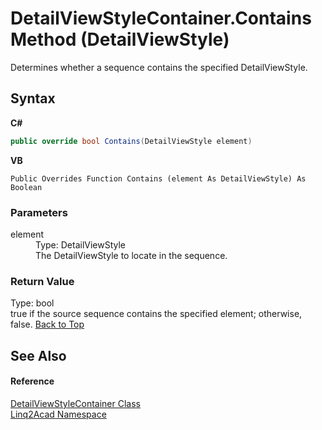 # DetailViewStyleContainer.Contains Method (DetailViewStyle)
 

Determines whether a sequence contains the specified DetailViewStyle.

## Syntax

**C#**<br />
``` C#
public override bool Contains(DetailViewStyle element)
```

**VB**<br />
``` VB
Public Overrides Function Contains (element As DetailViewStyle) As Boolean
```


### Parameters
<dl><dt>element</dt><dd>Type: DetailViewStyle<br />The DetailViewStyle to locate in the sequence.</dd></dl>

### Return Value
Type: bool<br />true if the source sequence contains the specified element; otherwise, false.
<a href="#DetailViewStyleContainerContains-Method-DetailViewStyle">Back to Top</a>

## See Also


#### Reference
<a href="T_Linq2Acad_DetailViewStyleContainer.md#DetailViewStyleContainer-Class">DetailViewStyleContainer Class</a><br /><a href="N_Linq2Acad.md#Linq2Acad-Namespace">Linq2Acad Namespace</a><br />
